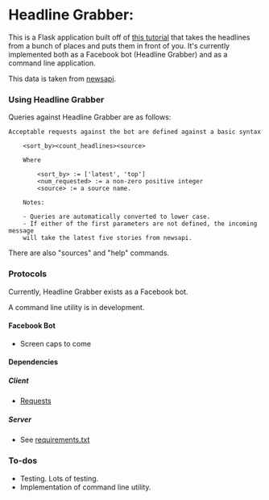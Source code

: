 # Headline Grabber:

This is a Flask application built off of [this tutorial](https://blog.hartleybrody.com/fb-messenger-bot/) that takes the headlines from a bunch of places and puts them in front of you. It's currently implemented both as a Facebook bot (Headline Grabber) and as a command line application. 

This data is taken from [newsapi](https://newsapi.org/).

### Using Headline Grabber 

Queries against Headline Grabber are as follows:

```
Acceptable requests against the bot are defined against a basic syntax

	<sort_by><count_headlines><source>

	Where

		<sort_by> := ['latest', 'top'] 
		<num_requested> := a non-zero positive integer
		<source> := a source name.

	Notes:

	- Queries are automatically converted to lower case.
	- If either of the first parameters are not defined, the incoming message 
	will take the latest five stories from newsapi. 

```

There are also "sources" and "help" commands.

### Protocols

Currently, Headline Grabber exists as a Facebook bot. 

A command line utility is in development.

#### Facebook Bot

- Screen caps to come

#### Dependencies 

##### Client
- [Requests](http://docs.python-requests.org/en/master/)

##### Server
- See [requirements.txt](./requirements.txt)

### To-dos

- Testing. Lots of testing.
- Implementation of command line utility.

